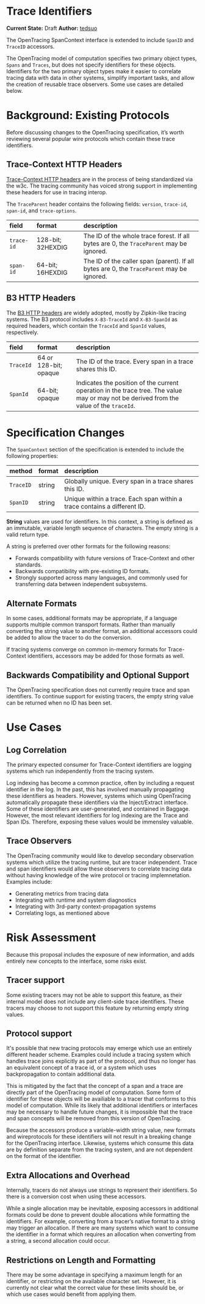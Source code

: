 # Trace Identifiers

**Current State:** Draft 
**Author:** [tedsuo](https://github.com/tedsuo)

The OpenTracing SpanContext interface is extended to include `SpanID` and `TraceID` accessors. 

The OpenTracing model of computation specifies two primary object types, `Spans` and `Traces`, but does not specify identifiers for these objects. Identifiers for the two primary object types make it easier to correlate tracing data with data in other systems, simplify important tasks, and allow the creation of reusable trace observers. Some use cases are detailed below.

# Background: Existing Protocols
Before discussing changes to the OpenTracing specification, it’s worth reviewing several popular wire protocols which contain these trace identifiers.

## Trace-Context HTTP Headers
[Trace-Context HTTP headers](https://github.com/w3c/distributed-tracing) are in the process of being standardized via the w3c. The tracing community has voiced strong support in implementing these headers for use in tracing interop.

The `TraceParent` header contains the following fields: `version`, `trace-id`, `span-id`, and `trace-options`.

| field | format | description |
| :---  | :---   | :---    |
| `trace-id` | 128-bit; 32HEXDIG | The ID of the whole trace forest. If all bytes are 0, the `TraceParent` may be ignored. |
| `span-id`  | 64-bit; 16HEXDIG | The ID of the caller span (parent). If all bytes are 0, the `TraceParent` may be ignored. |

## B3 HTTP Headers
The [B3 HTTP headers](https://github.com/openzipkin/b3-propagation) are widely adopted, mostly by Zipkin-like tracing systems. The B3 protocol includes `X-B3-TraceId` and `X-B3-SpanId` as required headers, which contain the `TraceId` and `SpanId` values, respectively.

| field | format | description |
| :---  | :---   | :---        |
| `TraceId` | 64 or 128-bit; opaque | The ID of the trace. Every span in a trace shares this ID. |
| `SpanId`  | 64-bit; opaque | Indicates the position of the current operation in the trace tree. The value may or may not be derived from the value of the `traceId`. |

# Specification Changes
The `SpanContext` section of the specification is extended to include the following properties:

| method | format | description |
| :---  | :---   | :---        |
| `TraceID` | string | Globally unique. Every span in a trace shares this ID. |
| `SpanID` | string | Unique within a trace. Each span within a trace contains a different ID. |

**String** values are used for identifiers. In this context, a string is defined as an immutable, variable length sequence of characters. The empty string is a valid return type.

A string is preferred over other formats for the following reasons:

* Forwards compatibility with future versions of Trace-Context and other standards.
* Backwards compatibility with pre-existing ID formats.
* Strongly supported across many languages, and commonly used for transferring data between independent subsystems.

## Alternate Formats
In some cases, additional formats may be appropriate, if a language supports multiple common transport formats. Rather than manually converting the string value to another format, an additional accessors could be added to allow the tracer to do the conversion.

If tracing systems converge on common in-memory formats for Trace-Context identifiers, accessors may be added for those 
formats as well.

## Backwards Compatibility and Optional Support
The OpenTracing specification does not currently require trace and span identifiers. To continue support for existing tracers, the empty string value can be returned when no ID has been set.

# Use Cases

## Log Correlation
The primary expected consumer for Trace-Context identifiers are logging systems which run independently from the tracing system. 

Log indexing has become a common practice, often by including a request identifier in the log. In the past, this has involved manually propagating these identifiers as headers. However, systems which using OpenTracing automatically propagate these identifiers via the Inject/Extract interface. Some of these identifiers are user-generated, and contained in Baggage. However, the most relevant identifiers for log indexing are the Trace and Span IDs. Therefore, exposing these values would be immensley valuable.

## Trace Observers
The OpenTracing community would like to develop secondary observation systems which utilize the tracing runtime, but are tracer independent. Trace and span identifiers would allow these observers to correlate tracing data without having knowledge of the wire protocol or tracing implemnetation. Examples include:

* Generating metrics from tracing data
* Integrating with runtime and system diagnostics 
* Integrating with 3rd-party context-propagation systems
* Correlating logs, as mentioned above

# Risk Assessment
Because this proposal includes the exposure of new information, and adds entirely new concepts to the interface, some risks exist.

## Tracer support
Some existing tracers may not be able to support this feature, as their internal model does not include any client-side trace identifiers. These tracers may choose to not support this feature by returning empty string values.

## Protocol support
It's possible that new tracing protocols may emerge which use an entirely different header scheme. Examples could include a tracing system which handles trace joins explicitly as part of the protocol, and thus no longer has an equivalent concept of a trace id, or a system which uses backpropagation to contain additional data.

This is mitigated by the fact that the concept of a span and a trace are directly part of the OpenTracing model of computation. Some form of identifier for these objects will be availiable to a tracer that conforms to this model of computation. While its likely that additional identifiers or interfaces may be necessary to handle future changes, it is impossible that the trace and span concepts will be removed from this version of OpenTracing. 

Because the accessors produce a variable-width string value, new formats and wireprotocols for these identifiers will not result in a breaking change for the OpenTracing interface. Likewise, systems which consume this data are by definition separate from the tracing system, and are not dependent on the format of the identifier.

## Extra Allocations and Overhead
Internally, tracers do not always use strings to represent their identifiers. So there is a conversion cost when using these accessors. 

While a single allocation may be inevitable, exposing accessors in additional formats could be done to prevent double allocations while formatting the identifiers. For example, converting from a tracer’s native format to a string may trigger an allocation. If there are many systems which want to consume the identifier in a format which requires an allocation when converting from a string, a second allocation could occur.

## Restrictions on Length and Formatting
There may be some advantage in specifying a maximum length for an identifier, or restricting on the available character set. However, it is currently not clear what the correct value for these limits should be, or which use cases would benefit from applying them.
